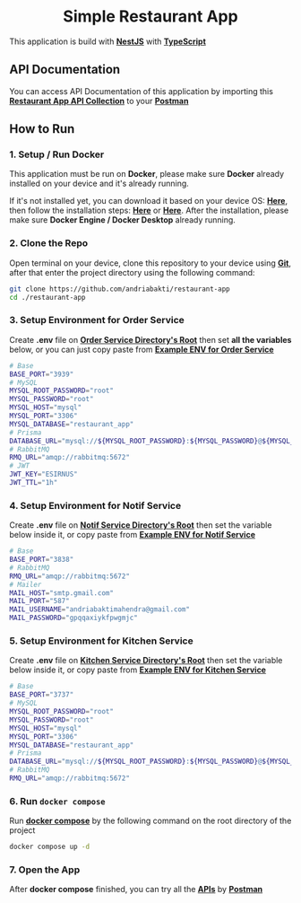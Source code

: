 <h1 align="center">Simple Restaurant App</h1>

This application is build with <b>[NestJS](https://nestjs.com/)</b> with <b>[TypeScript](https://www.typescriptlang.org/)</b>

## API Documentation

You can access API Documentation of this application by importing this <b>[Restaurant App API Collection](./restaurant_app.postman_collection)</b> to your <b>[Postman](https://www.postman.com/downloads/)</b>

## How to Run

### 1. Setup / Run Docker

This application must be run on <b>Docker</b>, please make sure <b>Docker</b> already installed on your device and it's already running.

If it's not installed yet, you can download it based on your device OS: <b>[Here](https://www.docker.com/get-started/)</b>, then follow the installation steps: <b>[Here](https://docs.docker.com/engine/install/)</b> or <b>[Here](https://docs.docker.com/desktop/?_gl=1*1kyz2v1*_ga*MTUwMzIxODczOS4xNzA3NjMzMjEy*_ga_XJWPQMJYHQ*MTcwNzkxOTQ5Mi4xNS4xLjE3MDc5MjA0MDAuNTguMC4w)</b>. After the installation, please make sure <b>Docker Engine / Docker Desktop</b> already running.

### 2. Clone the Repo

Open terminal on your device, clone this repository to your device using <b>[Git](https://git-scm.com/downloads)</b>, after that enter the project directory using the following command:

```sh
git clone https://github.com/andriabakti/restaurant-app
cd ./restaurant-app
```

### 3. Setup Environment for Order Service

Create <b>.env</b> file on <b>[Order Service Directory's Root](./apps/order-service/)</b> then set <b>all the variables</b> below, or you can just copy paste from <b>[Example ENV for Order Service](./apps/order-service/.env.example)</b>

```sh
# Base
BASE_PORT="3939"
# MySQL
MYSQL_ROOT_PASSWORD="root"
MYSQL_PASSWORD="root"
MYSQL_HOST="mysql"
MYSQL_PORT="3306"
MYSQL_DATABASE="restaurant_app"
# Prisma
DATABASE_URL="mysql://${MYSQL_ROOT_PASSWORD}:${MYSQL_PASSWORD}@${MYSQL_HOST}:${MYSQL_PORT}/${MYSQL_DATABASE}"
# RabbitMQ
RMQ_URL="amqp://rabbitmq:5672"
# JWT
JWT_KEY="ESIRNUS"
JWT_TTL="1h"
```

### 4. Setup Environment for Notif Service

Create <b>.env</b> file on <b>[Notif Service Directory's Root](./apps/notif-service)</b> then set the variable below inside it, or copy paste from <b>[Example ENV for Notif Service](./apps/notif-service/.env.example)</b>

```sh
# Base
BASE_PORT="3838"
# RabbitMQ
RMQ_URL="amqp://rabbitmq:5672"
# Mailer
MAIL_HOST="smtp.gmail.com"
MAIL_PORT="587"
MAIL_USERNAME="andriabaktimahendra@gmail.com"
MAIL_PASSWORD="gpqqaxiykfpwgmjc"
```

### 5. Setup Environment for Kitchen Service

Create <b>.env</b> file on <b>[Kitchen Service Directory's Root](./apps/kitchen-service)</b> then set the variable below inside it, or copy paste from <b>[Example ENV for Kitchen Service](./apps/kitchen-service/.env.example)</b>

```sh
# Base
BASE_PORT="3737"
# MySQL
MYSQL_ROOT_PASSWORD="root"
MYSQL_PASSWORD="root"
MYSQL_HOST="mysql"
MYSQL_PORT="3306"
MYSQL_DATABASE="restaurant_app"
# Prisma
DATABASE_URL="mysql://${MYSQL_ROOT_PASSWORD}:${MYSQL_PASSWORD}@${MYSQL_HOST}:${MYSQL_PORT}/${MYSQL_DATABASE}"
# RabbitMQ
RMQ_URL="amqp://rabbitmq:5672"
```

### 6. Run `docker compose`

Run <b>[docker compose](./docker-compose.yaml)</b> by the following command on the root directory of the project

```sh
docker compose up -d
```

### 7. Open the App

After <b>docker compose</b> finished, you can try all the <b>[APIs](./restaurant_app.postman_collection)</b> by <b>[Postman](https://www.postman.com/downloads/)</b>
